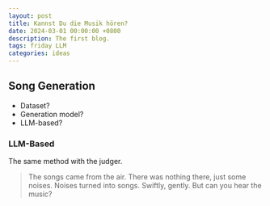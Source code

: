 ```yaml
---
layout: post
title: Kannst Du die Musik hören?
date: 2024-03-01 00:00:00 +0800
description: The first blog.
tags: friday LLM
categories: ideas
---
```


## Song Generation

- Dataset?
- Generation model?
- LLM-based?

### LLM-Based

The same method with the judger.

> The songs came from the air. There was nothing there, just some noises. Noises turned into songs. Swiftly, gently.
> But can you hear the music?

